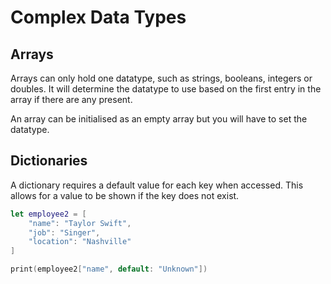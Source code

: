 # Complex Data Types

## Arrays

Arrays can only hold one datatype, such as strings, booleans, integers or doubles. It will determine the datatype to use based on the first entry in the array if there are any present.

An array can be initialised as an empty array but you will have to set the datatype.

## Dictionaries

A dictionary requires a default value for each key when accessed. This allows for a value to be shown if the key does not exist.

``` swift
let employee2 = [
    "name": "Taylor Swift",
    "job": "Singer",
    "location": "Nashville"
]

print(employee2["name", default: "Unknown"])
```
